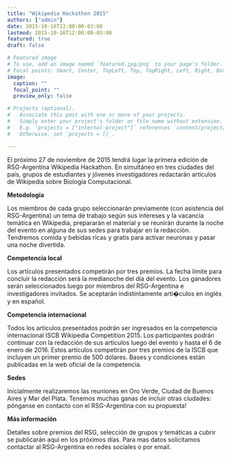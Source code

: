 ```yaml
---
title: "Wikipedia Hackathon 2015"
authors: ["admin"]
date: 2015-10-16T12:00:00-03:00
lastmod: 2015-10-16T12:00:00-03:00
featured: true
draft: false

# Featured image
# To use, add an image named `featured.jpg/png` to your page's folder.
# Focal points: Smart, Center, TopLeft, Top, TopRight, Left, Right, BottomLeft, Bottom, BottomRight.
image:
  caption: ""
  focal_point: ""
  preview_only: false

# Projects (optional).
#   Associate this post with one or more of your projects.
#   Simply enter your project's folder or file name without extension.
#   E.g. `projects = ["internal-project"]` references `content/project/deep-learning/index.md`.
#   Otherwise, set `projects = []`.

---
```

El próximo 27 de noviembre de 2015 tendrá lugar la primera edición de RSG-Argentina Wikipedia Hackathon. En simultáneo en tres ciudades del país, grupos de estudiantes y jóvenes investigadores redactarán artículos de Wikipedia sobre Biología Computacional.



<strong>Metodología</strong>



Los miembros de cada grupo seleccionarán previamente (con asistencia del RSG-Argentina) un tema de trabajo según sus intereses y la vacancia temática en Wikipedia, prepararán el material y se reunirán durante la noche del evento en alguna de sus sedes para trabajar en la redacción. Tendremos comida y bebidas ricas y gratis para activar neuronas y pasar una noche divertida.



<strong>Competencia local</strong>



Los artículos presentados competirán por tres premios. La fecha límite para concluir la redacción será la medianoche del dia del evento. Los ganadores serán seleccionados luego por miembros del RSG-Argentina e investigadores invitados. Se aceptarán indistintamente artí�culos en inglés y en español.



<strong>Competencia internacional</strong>



Todos los articulos presentados podrán ser ingresados en la competencia internacional ISCB Wikipedia Competition 2015. Los participantes podrán continuar con la redacción de sus articulos luego del evento y hasta el 6 de enero de 2016. Estos artículos competirán por tres premios de la ISCB que incluyen un primer premio de 500 dólares. Bases y condiciones están publicadas en la web oficial de la competencia.



<strong>Sedes</strong>



Inicialmente realizaremos las reuniones en Oro Verde, Ciudad de Buenos Aires y Mar del Plata. Tenemos muchas ganas de incluir otras ciudades: pónganse en contacto con el RSG-Argentina con su propuesta!



<strong>Más información</strong>



Detalles sobre premios del RSG, selección de grupos y temáticas a cubrir se publicarán aquí en los próximos días. Para mas datos solicitamos contactar al RSG-Argentina en redes sociales o por email.



&nbsp;